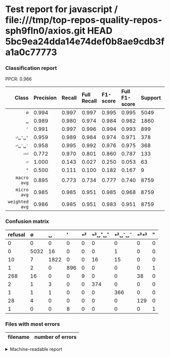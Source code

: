 # Test report for javascript / file:///tmp/top-repos-quality-repos-sph9fln0/axios.git HEAD 5bc9ea24dda14e74def0b8ae9cdb3fa1a0c77773

### Classification report

PPCR: 0.966

| Class | Precision | Recall | Full Recall | F1-score | Full F1-score | Support | Full Support | PPCR |
|------:|:----------|:-------|:------------|:---------|:---------|:--------|:-------------|:-----|
| `∅` | 0.994| 0.997| 0.997| 0.995| 0.995| 5049| 5049| 1.000 |
| `␣` | 0.989| 0.980| 0.974| 0.984| 0.982| 1860| 1870| 0.995 |
| `'` | 0.991| 0.997| 0.996| 0.994| 0.993| 899| 900| 0.999 |
| `⏎␣⁺␣⁺` | 0.959| 0.989| 0.984| 0.974| 0.971| 378| 380| 0.995 |
| `⏎␣⁻␣⁻` | 0.958| 0.995| 0.992| 0.976| 0.975| 368| 369| 0.997 |
| `⏎⏎` | 0.772| 0.970| 0.801| 0.860| 0.787| 133| 161| 0.826 |
| `⏎` | 1.000| 0.143| 0.027| 0.250| 0.053| 63| 331| 0.190 |
| `"` | 0.500| 0.111| 0.100| 0.182| 0.167| 9| 10| 0.900 |
| `macro avg` | 0.895| 0.773| 0.734| 0.777| 0.740| 8759| 9070| 0.966 |
| `micro avg` | 0.985| 0.985| 0.951| 0.985| 0.968| 8759| 9070| 0.966 |
| `weighted avg` | 0.986| 0.985| 0.951| 0.983| 0.951| 8759| 9070| 0.966 |

### Confusion matrix

|refusal|  ∅| ␣| '| ⏎| ⏎␣⁺␣⁺| ⏎␣⁻␣⁻| ⏎⏎| "| 
|:---|:---|:---|:---|:---|:---|:---|:---|:---|
|0 |0 |0 |0 |0 |0 |0 |0 |0 |
|0 |5032 |16 |0 |0 |0 |1 |0 |0 |
|10 |7 |1822 |0 |0 |16 |15 |0 |0 |
|1 |2 |0 |896 |0 |0 |0 |0 |1 |
|268 |16 |0 |0 |9 |0 |0 |38 |0 |
|2 |1 |3 |0 |0 |374 |0 |0 |0 |
|1 |1 |1 |0 |0 |0 |366 |0 |0 |
|28 |4 |0 |0 |0 |0 |0 |129 |0 |
|1 |0 |0 |8 |0 |0 |0 |0 |1 |

### Files with most errors

| filename | number of errors|
|:----:|:-----|

<details>
    <summary>Machine-readable report</summary>
```json
{
  "cl_report": {"\"": {"f1-score": 0.1818181818181818, "precision": 0.5, "recall": 0.1111111111111111, "support": 9}, "\u0027": {"f1-score": 0.9938990571270105, "precision": 0.9911504424778761, "recall": 0.996662958843159, "support": 899}, "macro avg": {"f1-score": 0.7769076912400383, "precision": 0.8954643073942393, "recall": 0.772592765094612, "support": 8759}, "micro avg": {"f1-score": 0.9851581230734102, "precision": 0.9851581230734102, "recall": 0.9851581230734102, "support": 8759}, "weighted avg": {"f1-score": 0.9828174550724295, "precision": 0.9857574780283209, "recall": 0.9851581230734102, "support": 8759}, "\u2205": {"f1-score": 0.995253164556962, "precision": 0.9938771479360063, "recall": 0.9966329966329966, "support": 5049}, "\u23ce": {"f1-score": 0.25, "precision": 1.0, "recall": 0.14285714285714285, "support": 63}, "\u23ce\u23ce": {"f1-score": 0.86, "precision": 0.7724550898203593, "recall": 0.9699248120300752, "support": 133}, "\u23ce\u2423\u207a\u2423\u207a": {"f1-score": 0.9739583333333334, "precision": 0.958974358974359, "recall": 0.9894179894179894, "support": 378}, "\u23ce\u2423\u207b\u2423\u207b": {"f1-score": 0.976, "precision": 0.9581151832460733, "recall": 0.9945652173913043, "support": 368}, "\u2423": {"f1-score": 0.9843327930848191, "precision": 0.98914223669924, "recall": 0.9795698924731183, "support": 1860}},
  "cl_report_full": {"\"": {"f1-score": 0.16666666666666669, "precision": 0.5, "recall": 0.1, "support": 10}, "\u0027": {"f1-score": 0.9933481152993349, "precision": 0.9911504424778761, "recall": 0.9955555555555555, "support": 900}, "macro avg": {"f1-score": 0.7403255617782396, "precision": 0.8954643073942393, "recall": 0.7338791395445996, "support": 9070}, "micro avg": {"f1-score": 0.9679735262774131, "precision": 0.9851581230734102, "recall": 0.9513781697905181, "support": 9070}, "weighted avg": {"f1-score": 0.9514253374451433, "precision": 0.9854616460061408, "recall": 0.9513781697905181, "support": 9070}, "\u2205": {"f1-score": 0.995253164556962, "precision": 0.9938771479360063, "recall": 0.9966329966329966, "support": 5049}, "\u23ce": {"f1-score": 0.05294117647058823, "precision": 1.0, "recall": 0.027190332326283987, "support": 331}, "\u23ce\u23ce": {"f1-score": 0.7865853658536586, "precision": 0.7724550898203593, "recall": 0.8012422360248447, "support": 161}, "\u23ce\u2423\u207a\u2423\u207a": {"f1-score": 0.9714285714285715, "precision": 0.958974358974359, "recall": 0.9842105263157894, "support": 380}, "\u23ce\u2423\u207b\u2423\u207b": {"f1-score": 0.9747003994673767, "precision": 0.9581151832460733, "recall": 0.991869918699187, "support": 369}, "\u2423": {"f1-score": 0.9816810344827586, "precision": 0.98914223669924, "recall": 0.9743315508021391, "support": 1870}},
  "ppcr": 0.9657111356119074
}
```
</details>
